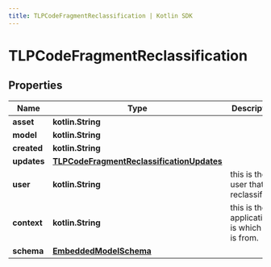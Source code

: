 ```yaml
---
title: TLPCodeFragmentReclassification | Kotlin SDK
---
```



# TLPCodeFragmentReclassification

## Properties
Name | Type | Description | Notes
------------ | ------------- | ------------- | -------------
**asset** | **kotlin.String** |  | 
**model** | **kotlin.String** |  | 
**created** | **kotlin.String** |  | 
**updates** | [**TLPCodeFragmentReclassificationUpdates**](TLPCodeFragmentReclassificationUpdates) |  | 
**user** | **kotlin.String** | this is the user that is reclassifying | 
**context** | **kotlin.String** | this is the application is which this is from. | 
**schema** | [**EmbeddedModelSchema**](EmbeddedModelSchema) |  |  [optional]



